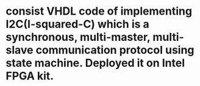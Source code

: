 # consist VHDL code of implementing I2C(I-squared-C) which is a synchronous, multi-master, multi-slave communication protocol using state machine. Deployed it on Intel FPGA kit. 
